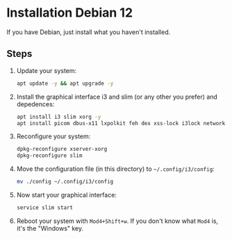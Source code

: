 # Installation Debian 12

If you have Debian, just install what you haven't installed.

## Steps

1. Update your system:
   ```bash
   apt update -y && apt upgrade -y
   ```

2. Install the graphical interface i3 and slim (or any other you prefer) and depedences:
   ```bash
   apt install i3 slim xorg -y
   apt install picom dbus-x11 lxpolkit feh dex xss-lock i3lock network-manager-gnome maim xclip playerctl alsa-utils brightnessctl kitty xdotool i3status i3blocks stow -y
   ```

3. Reconfigure your system:
   ```bash
   dpkg-reconfigure xserver-xorg
   dpkg-reconfigure slim
   ```

4. Move the configuration file (in this directory) to `~/.config/i3/config`:
	```bash
   mv ./config ~/.config/i3/config
   ```

5. Now start your graphical interface:
   ```bash
   service slim start
   ```

6. Reboot your system with `Mod4+Shift+w`. If you don't know what `Mod4` is, it's the "Windows" key.
